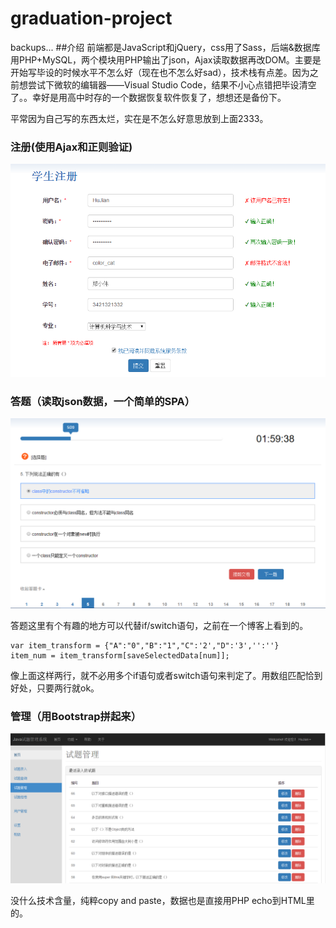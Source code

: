 # graduation-project
backups...
##介绍
前端都是JavaScript和jQuery，css用了Sass，后端&数据库用PHP+MySQL，两个模块用PHP输出了json，Ajax读取数据再改DOM。主要是开始写毕设的时候水平不怎么好（现在也不怎么好sad），技术栈有点差。因为之前想尝试下微软的编辑器——Visual Studio Code，结果不小心点错把毕设清空了。。幸好是用高中时存的一个数据恢复软件恢复了，想想还是备份下。

平常因为自己写的东西太烂，实在是不怎么好意思放到上面2333。

### 注册(使用Ajax和正则验证)<br>

![](https://github.com/JianSpace/graduation-project/blob/master/screenshot/register.png)
### 答题（读取json数据，一个简单的SPA）<br>

![](https://github.com/JianSpace/graduation-project/blob/master/screenshot/exam.png)

答题这里有个有趣的地方可以代替if/switch语句，之前在一个博客上看到的。
<pre><code>var item_transform = {"A":"0","B":"1","C":'2',"D":'3','':''}
item_num = item_transform[saveSelectedData[num]];</pre></code>
像上面这样两行，就不必用多个if语句或者switch语句来判定了。用数组匹配恰到好处，只要两行就ok。

### 管理（用Bootstrap拼起来）<br>

![](https://github.com/JianSpace/graduation-project/blob/master/screenshot/admin.png)

没什么技术含量，纯粹copy and paste，数据也是直接用PHP echo到HTML里的。
